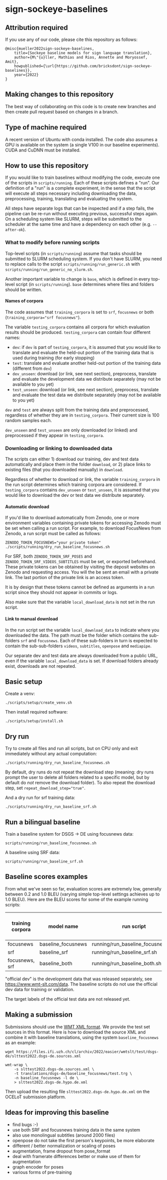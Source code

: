 # sign-sockeye-baselines

## Attribution required

If you use any of our code, please cite this repository as follows:

    @misc{mueller2022sign-sockeye-baselines,
        title={Sockeye baseline models for sign language translation},
        author={M\"{u}ller, Mathias and Rios, Annette and Moryossef, Amit},
        howpublished={\url{https://github.com/bricksdont/sign-sockeye-baselines}},
        year={2022}
    }

## Making changes to this repository

The best way of collaborating on this code is to create new branches and then create pull request based on changes in
a branch.

## Type of machine required

A recent version of Ubuntu with conda installed. The code also
assumes a GPU is available on the system (a single V100 in our
baseline experiments). CUDA and CuDNN must be installed.

## How to use this repository

If you would like to train baselines without modifying the code, execute one of the scripts in `scripts/running`. Each
of these scripts defines a "run". Our definition of a "run" is a complete experiment, in the sense that the script will
execute all steps necessary including downloading the data, preprocessing, training, translating and evaluating the system.

All steps have separate logs that can be inspected and if a step fails, the pipeline can be re-run without executing previous,
successful steps again. On a scheduling system like SLURM, steps will be submitted to the scheduler at the same time and
have a dependency on each other (e.g. `--after-ok`).

### What to modify before running scripts

Top-level scripts (in `scripts/running`) assume that tasks should be submitted to SLURM
scheduling system. If you don't have SLURM, you need to replace calls to the script
`scripts/running/run_generic.sh` with `scripts/running/run_generic_no_slurm.sh`.

Another important variable to change is `base`, which is defined
in every top-level script (in `scripts/running`). `base` determines where
files and folders should be written.

#### Names of corpora

The code assumes that `training_corpora` is set to `srf`, `focusnews` or both
(`training_corpora="srf focusnews"`).

The variable `testing_corpora` contains all
corpora for which evaluation results should be produced. `testing_corpora` can
contain four different names:

- `dev`: if `dev` is part of `testing_corpora`, it is assumed that you would like to 
translate and evaluate the held-out portion of the training data that is
used during training (for early stopping)
- `test`: translate and evaluate another held-out portion of the training data (different
from `dev`)
- `dev_unseen`: download (or link, see next section), preprocess, translate and evaluate the
development data we distribute separately (may not be available to you yet)
- `test_unseen`: download (or link, see next section), preprocess, translate and evaluate the
test data we distribute separately (may not be available to you yet)

`dev` and `test` are always split from the training data and preprocessed, regardless
of whether they are in `testing_corpora`. Their current size is 100 random samples
each.

`dev_unseen` and `test_unseen` are only downloaded (or linked) and preprocessed if they appear in `testing_corpora`.

### Downloading or linking to downloaded data

The scripts can either 1) download our training, dev and test data automatically and place them
in the folder `download`, or 2) place links to existing files (that you downloaded manually)
in `download`.

Regardless of whether to download or link, the variable `training_corpora` in the run script
determines which training corpora are considered. If `testing_corpora` contains `dev_unseen`
or `test_unseen`, it is assumed that you would like to download the dev or
test data we distribute separately.

#### Automatic download

If you'd like to download automatically from Zenodo, one or more environment variables
containing private tokens for accessing Zenodo must be set when calling a run script. For example,
to download FocusNews from Zenodo, a run script must be called as follows:

    ZENODO_TOKEN_FOCUSNEWS="your private token" ./scripts/running/dry_run_baseline_focusnews.sh

For SRF, both `ZENODO_TOKEN_SRF_POSES` and `ZENODO_TOKEN_SRF_VIDEOS_SUBTITLES` must be set, or exported beforehand.
These private tokens can be obtained by visiting the deposit websites on Zenodo and requesting
access. You will the be sent an email with a private link. The last portion of the private
link is an access token.

It is by design that these tokens cannot be defined as arguments in a run script since
they should not appear in commits or logs.

Also make sure that the variable `local_download_data` is not set in the run script.

#### Link to manual download

In the run script set the variable `local_download_data` to indicate where you downloaded the data.
The path must be the folder which contains the sub-folders `srf` and `focusnews`.
Each of these sub-folders in turn is expected to contain the sub-sub-folders
`videos`, `subtitles`, `openpose` and `mediapipe`.

Our separate dev and test data are always downloaded from a public URL, even if the variable `local_download_data` is set. If
download folders already exist, downloads are not repeated.

## Basic setup

Create a venv:

    ./scripts/setup/create_venv.sh

Then install required software:

    ./scripts/setup/install.sh

## Dry run

Try to create all files and run all scripts, but on CPU only and exit immediately without any actual computation:

    ./scripts/running/dry_run_baseline_focusnews.sh

By default, dry runs do not repeat the download step (meaning: dry runs prompt the user to delete all folders related to
a specific model, but by default do _not_ remove the download folder). To also repeat the download step, set
`repeat_download_step="true"`.

And a dry run for srf training data:

    ./scripts/running/dry_run_baseline_srf.sh

## Run a bilingual baseline

Train a baseline system for DSGS -> DE using focusnews data:

    scripts/running/run_baseline_focusnews.sh

A baseline using SRF data:

    scripts/running/run_baseline_srf.sh

## Baseline scores examples

From what we've seen so far, evaluation scores are extremely low, generally between 0.2 and 1.0 BLEU (varying simple top-level
settings achieves up to 1.0 BLEU). Here are the BLEU scores for some of the example running scripts:

| **training corpora** | **model name**     | **run script**                    | **test split from train** | **official dev** | **official test** |
|----------------------|--------------------|-----------------------------------|---------------------------|------------------|-------------------|
| focusnews            | baseline_focusnews | running/run_baseline_focusnews.sh | 0.231                     | 0.216            |                   |
| srf                  | baseline_srf       | running/run_baseline_srf.sh       | 0.354                     | 0.589            |                   |
| focusnews, srf       | baseline_both      | running/run_baseline_both.sh      | 0.074                     | 0.157            |                   |

"official dev" is the development data that was released separately, see https://www.wmt-slt.com/data. The baseline scripts
do not use the official dev data for training or validation.

The target labels of the official test data are not released yet.

## Making a submission

Submissions should use the [WMT XML format](https://github.com/wmt-conference/wmt-format-tools). We provide the test set sources in this
format. Here is how to download the source XML and combine it with baseline translations, using the system `baseline_focusnews` as 
an example:

    wget https://files.ifi.uzh.ch/cl/archiv/2022/easier/wmtslt/test/dsgs-de/slttest2022.dsgs-de.sources.xml

    wmt-wrap \
        -s slttest2022.dsgs-de.sources.xml \
        -t translations/dsgs-de/baseline_focusnews/test.trg \
        -n baseline_focusnews -l de \
        > slttest2022.dsgs-de.hypo.de.xml

Then upload the resulting file `slttest2022.dsgs-de.hypo.de.xml` on the OCELoT submission platform.

## Ideas for improving this baseline

- find bugs :-)
- use both SRF and focusnews training data in the same system
- also use monolingual subtitles (around 2000 files)
- openpose do not take the first person's keypoints, be more elaborate
- different / better normalization or scaling of poses
- augmentation, frame dropout from pose_format
- deal with framerate differences better or make use of them for augmentation
- graph encoder for poses
- various forms of pre-training
